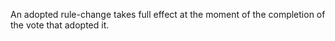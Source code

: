 An adopted rule-change takes full effect at the moment of the completion of the vote that adopted it.
